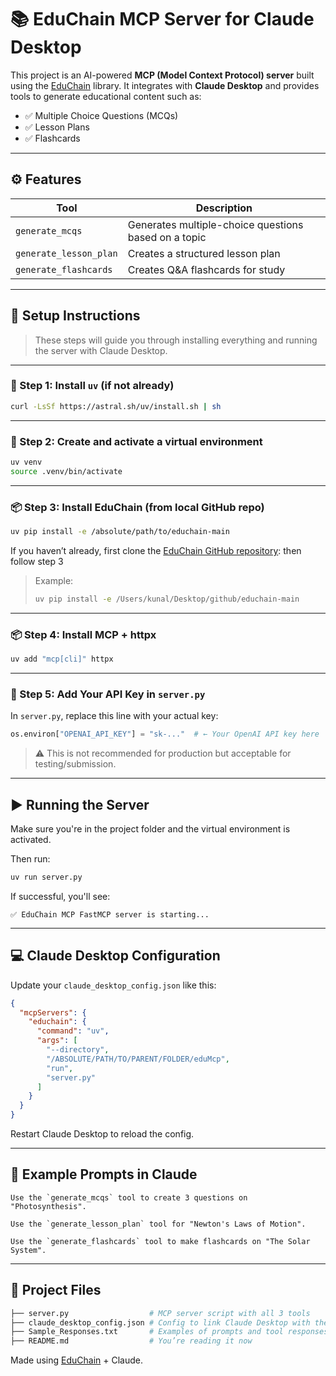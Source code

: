 # 📚 EduChain MCP Server for Claude Desktop

This project is an AI-powered **MCP (Model Context Protocol) server** built using the [EduChain](https://github.com/satvik314/educhain) library. It integrates with **Claude Desktop** and provides tools to generate educational content such as:

- ✅ Multiple Choice Questions (MCQs)
- ✅ Lesson Plans
- ✅ Flashcards

---

## ⚙️ Features

| Tool | Description |
|------|-------------|
| `generate_mcqs` | Generates multiple-choice questions based on a topic |
| `generate_lesson_plan` | Creates a structured lesson plan |
| `generate_flashcards` | Creates Q&A flashcards for study |

---

## 🚀 Setup Instructions

> These steps will guide you through installing everything and running the server with Claude Desktop.

---

### 🧰 Step 1: Install `uv` (if not already)

```bash
curl -LsSf https://astral.sh/uv/install.sh | sh
````

---

### 🐍 Step 2: Create and activate a virtual environment

```bash
uv venv
source .venv/bin/activate
```

---

### 📦 Step 3: Install EduChain (from local GitHub repo)

```bash
uv pip install -e /absolute/path/to/educhain-main
```
If you haven’t already, first clone the [EduChain GitHub repository](https://github.com/satvik314/educhain):
then follow step 3
> Example:
>
> ```bash
> uv pip install -e /Users/kunal/Desktop/github/educhain-main
> ```

---

### 📦 Step 4: Install MCP + httpx

```bash
uv add "mcp[cli]" httpx
```

---

### 🧠 Step 5: Add Your API Key in `server.py`

In `server.py`, replace this line with your actual key:

```python
os.environ["OPENAI_API_KEY"] = "sk-..."  # ← Your OpenAI API key here
```

> ⚠️ This is not recommended for production but acceptable for testing/submission.

---

## ▶️ Running the Server

Make sure you're in the project folder and the virtual environment is activated.

Then run:

```bash
uv run server.py
```

If successful, you'll see:

```
✅ EduChain MCP FastMCP server is starting...
```

---

## 💻 Claude Desktop Configuration

Update your `claude_desktop_config.json` like this:

```json
{
  "mcpServers": {
    "educhain": {
      "command": "uv",
      "args": [
        "--directory",
        "/ABSOLUTE/PATH/TO/PARENT/FOLDER/eduMcp",
        "run",
        "server.py"
      ]
    }
  }
}
```

Restart Claude Desktop to reload the config.

---

## 💬 Example Prompts in Claude

```text
Use the `generate_mcqs` tool to create 3 questions on "Photosynthesis".

Use the `generate_lesson_plan` tool for "Newton's Laws of Motion".

Use the `generate_flashcards` tool to make flashcards on "The Solar System".
```

---

## 📂 Project Files

```bash
├── server.py                  # MCP server script with all 3 tools
├── claude_desktop_config.json # Config to link Claude Desktop with the server
├── Sample_Responses.txt       # Examples of prompts and tool responses
├── README.md                  # You’re reading it now
```

Made using [EduChain](https://github.com/satvik314/educhain) + Claude.
